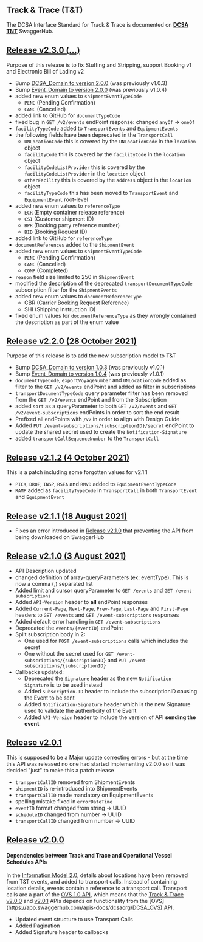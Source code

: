 ## Track & Trace (T&T)

The DCSA Interface Standard for Track & Trace is documented on [**DCSA TNT**](https://app.swaggerhub.com/apis/dcsaorg/DCSA_TNT) SwaggerHub.

<a name="v230"></a>[Release v2.3.0 (...)](https://app.swaggerhub.com/apis-docs/dcsaorg/DCSA_TNT/2.3.0)
---
Purpose of this release is to fix Stuffing and Stripping, support Booking v1 and Electronic Bill of Lading v2
- Bump [DCSA_Domain to version 2.0.0](https://github.com/dcsaorg/DCSA-OpenAPI/tree/master/domain/dcsa#v200) (was previously v1.0.3)
- Bump [Event_Domain to version 2.0.0](https://github.com/dcsaorg/DCSA-OpenAPI/tree/master/domain/event#v200) (was previously v1.0.4)
- added new enum values to `shipmentEventTypeCode`
  - `PENC` (Pending Confirmation)
  - `CANC` (Cancelled)
- added link to GitHub for `documentTypeCode`
- fixed bug in `GET /v2/events` endPoint response: changed `anyOf` -> `oneOf`
- `facilityTypeCode` added to `TransportEvents` and `EquipmentEvents`
- the following fields have been deprecated in the `TransportCall`
  - `UNLocationCode` this is covered by the `UNLocationCode` in the `location` object
  - `facilityCode` this is covered by the `facilityCode` in the `location` object
  - `facilityCodeListProvider` this is covered by the `facilityCodeListProvider` in the `location` object
  - `otherFacility` this is covered by the `address` object in the `location` object
  - `facilityTypeCode` this has been moved to `TransportEvent` and `EquipmentEvent` root-level
- added new enum values to `referenceType`
  - `ECR` (Empty container release reference)
  - `CSI` (Customer shipment ID)
  - `BPR` (Booking party reference number)
  - `BID` (Booking Request ID)
- added link to GitHub for `referenceType`
- `documentReferences` added to the `ShipmentEvent`
- added new enum values to `shipmentEventTypeCode`
  - `PENC` (Pending Confirmation)
  - `CANC` (Cancelled)
  - `COMP` (Completed)
- `reason` field size limited to 250 in `ShipmentEvent`
- modified the description of the deprecated `transportDocumentTypeCode` subscription filter for the `ShipmentEvents`
- added new enum values to `documentReferenceType`
  - CBR (Carrier Booking Request Reference)
  - SHI (Shipping Instruction ID)
- fixed enum values for `documentReferenceType` as they wrongly contained the description as part of the enum value


<a name="v220"></a>[Release v2.2.0 (28 October 2021)](https://app.swaggerhub.com/apis-docs/dcsaorg/DCSA_TNT/2.2.0)
---
Purpose of this release is to add the new subscription model to T&T
- Bump [DCSA_Domain to version 1.0.3](https://github.com/dcsaorg/DCSA-OpenAPI/tree/master/domain/dcsa#v103) (was previously v1.0.1)
- Bump [Event_Domain to version 1.0.4](https://github.com/dcsaorg/DCSA-OpenAPI/tree/master/domain/event#v104) (was previously v1.0.1)
- `documentTypeCode`, `exportVoyageNumber` and `UNLocationCode` added as filter to the `GET /v2/events` endPoint and added as filter in subscriptions
- `transportDocumentTypeCode` query parameter filter has been removed from the `GET /v2/events` endPoint and from the Subscription
- added `sort` as a queryParameter to both `GET /v2/events` and `GET /v2/event-subscriptions` endPoints in order to sort the end result
- Prefixed all endPoints with `/v2` in order to align with Design Guide
- Added `PUT /event-subscriptions/{subscriptionID}/secret` endPoint to update the shared secret used to create the `Notification-Signature`
- added `transportCallSequenceNumber` to the `TransportCall`

<a name="v212"></a>[Release v2.1.2 (4 October 2021)](https://app.swaggerhub.com/apis-docs/dcsaorg/DCSA_TNT/2.1.2)
---
This is a patch including some forgotten values for v2.1.1
- `PICK`, `DROP`, `INSP`, `RSEA` and `RMVD` added to `EquipmentEventTypeCode`
- `RAMP` added as `facilityTypeCode` in `TransportCall` in both `TransportEvent` and `EquipmentEvent`

<a name="v211"></a>[Release v2.1.1 (18 August 2021)](https://app.swaggerhub.com/apis-docs/dcsaorg/DCSA_TNT/2.1.1)
---
- Fixes an error introduced in [Release v2.1.0](#v210) that preventing the API from being downloaded on SwaggerHub

<a name="v210"></a>[Release v2.1.0 (3 August 2021)](https://app.swaggerhub.com/apis-docs/dcsaorg/DCSA_TNT/2.1.0)
---
- API Description updated
- changed definition of array-queryParameters (ex: eventType). This is now a comma (,) separated list
- Added limit and cursor queryParameter to `GET /events` and `GET /event-subscriptions`
- Added `API-Version` header to **all** endPoint responses
- Added `Current-Page`, `Next-Page`, `Prev-Page`, `Last-Page` and `First-Page` headers to `GET /events` and `GET /event-subscriptions` responses
- Added default error handling in `GET /event-subscriptions`
- Deprecated the `events/{eventID}` endPoint
- Split subscription body in 2:
  - One used for `POST /event-subscriptions` calls which includes the secret
  - One without the secret used for `GET /event-subscriptions/{subscriptionID}` and `PUT /event-subscriptions/{subscriptionID}`
- Callbacks updated:
  - Deprecated the `Signature` header as the new `Notification-Signature` is to be used instead
  - Added `Subscription-ID` header to include the subscriptionID causing the Event to be sent
  - Added `Notification-Signature` header which is the new Signature used to validate the authenticity of the Event
  - Added `API-Version` header to include the version of API **sending the event**

<a name="v201"></a>[Release v2.0.1](https://app.swaggerhub.com/apis-docs/dcsaorg/DCSA_TNT/2.0.1)
---
This is supposed to be a Major update correcting errors - but at the time this API was released no one had started implementing v2.0.0 so it was decided "just" to make this a patch release

- `transportCallID` removed from ShipmentEvents
- `shipmentID` is re-introduced into ShipmentEvents
- `transportCallID` made mandatory on EquipmentEvents
- spelling mistake fixed in `errorDateTime`
- `eventID` format changed from string -> UUID
- `scheduleID` changed from number -> UUID
- `transportCallID` changed from number -> UUID

<a name="v200"></a>[Release v2.0.0](https://app.swaggerhub.com/apis-docs/dcsaorg/DCSA_TNT/2.0.0)
---
#### Dependencies between Track and Trace and Operational Vessel Schedules APIs
In the [Information Model 2.0](https://dcsa.org/wp-content/uploads/2020/07/DCSA-Information-model-2.0-vF.pdf), details about locations have been removed from T&T events, and added to transport calls. Instead of containing location details, events contain a reference to a transport call. Transport calls are a part of the [OVS 1.0 API](https://app.swaggerhub.com/apis/dcsaorg/DCSA_OVS/1.0.1), which means that the [Track & Trace](https://app.swaggerhub.com/apis/dcsaorg/DCSA_TNT) [v2.0.0](https://app.swaggerhub.com/apis-docs/dcsaorg/DCSA_TNT/2.0.0) and [v2.0.1](https://app.swaggerhub.com/apis-docs/dcsaorg/DCSA_TNT/2.0.1) APIs depends on functionality from the [OVS] (https://app.swaggerhub.com/apis-docs/dcsaorg/DCSA_OVS) API.

- Updated event structure to use Transport Calls
- Added Pagination
- Added Signature header to callbacks
